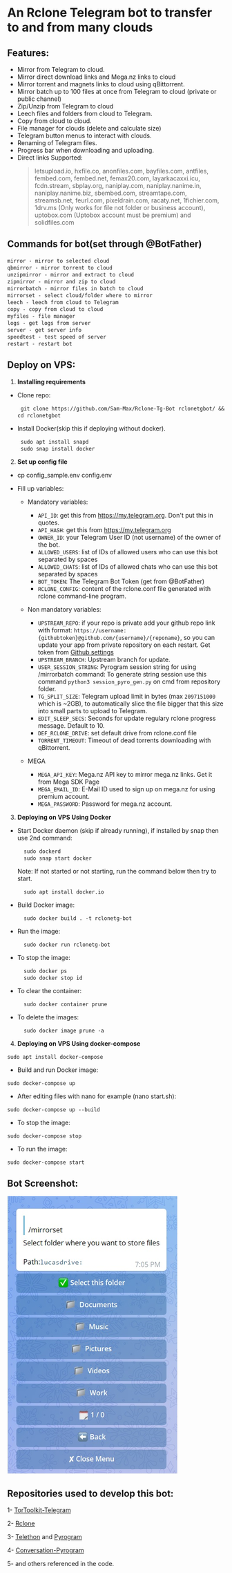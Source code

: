 # An Rclone Telegram bot to transfer to and from many clouds

## Features:

- Mirror from Telegram to cloud.
- Mirror direct download links and Mega.nz links to cloud
- Mirror torrent and magnets links to cloud using qBittorrent.
- Mirror batch up to 100 files at once from Telegram to cloud (private or public channel)
- Zip/Unzip from Telegram to cloud
- Leech files and folders from cloud to Telegram.
- Copy from cloud to cloud.
- File manager for clouds (delete and calculate size)
- Telegram button menus to interact with clouds.
- Renaming of Telegram files.
- Progress bar when downloading and uploading.
- Direct links Supported:
  > letsupload.io, hxfile.co, anonfiles.com, bayfiles.com, antfiles, fembed.com, fembed.net, femax20.com, layarkacaxxi.icu, fcdn.stream, sbplay.org, naniplay.com, naniplay.nanime.in, naniplay.nanime.biz, sbembed.com, streamtape.com, streamsb.net, feurl.com, pixeldrain.com, racaty.net, 1fichier.com, 1drv.ms (Only works for file not folder or business account), uptobox.com (Uptobox account must be premium) and solidfiles.com

## Commands for bot(set through @BotFather)

```
mirror - mirror to selected cloud 
qbmirror - mirror torrent to cloud
unzipmirror - mirror and extract to cloud 
zipmirror - mirror and zip to cloud 
mirrorbatch - mirror files in batch to cloud 
mirrorset - select cloud/folder where to mirror
leech - leech from cloud to Telegram
copy - copy from cloud to cloud
myfiles - file manager
logs - get logs from server
server - get server info
speedtest - test speed of server
restart - restart bot
```

## Deploy on VPS: 

1. **Installing requirements**

 - Clone repo:

        git clone https://github.com/Sam-Max/Rclone-Tg-Bot rclonetgbot/ && cd rclonetgbot

 - Install Docker(skip this if deploying without docker).

        sudo apt install snapd
        sudo snap install docker

2. **Set up config file**

- cp config_sample.env config.env 

- Fill up variables:

   - Mandatory variables:
        - `API_ID`: get this from https://my.telegram.org. Don't put this in quotes.
        - `API_HASH`: get this from https://my.telegram.org
        - `OWNER_ID`: your Telegram User ID (not username) of the owner of the bot.
        - `ALLOWED_USERS`: list of IDs of allowed users who can use this bot separated by spaces
        - `ALLOWED_CHATS`: list of IDs of allowed chats who can use this bot separated by spaces
        - `BOT_TOKEN`: The Telegram Bot Token (get from @BotFather) 
        - `RCLONE_CONFIG`: content of the rclone.conf file generated with rclone command-line program.

   - Non mandatory variables:
        - `UPSTREAM_REPO`: if your repo is private add your github repo link with format: `https://username:{githubtoken}@github.com/{username}/{reponame}`, so you can update your app from private repository on each restart. Get token from [Github settings](https://github.com/settings/tokens)
        - `UPSTREAM_BRANCH`: Upstream branch for update.
        - `USER_SESSION_STRING`: Pyrogram session string for using /mirrorbatch command: To generate string session use this command `python3 session_pyro_gen.py` on cmd from repository folder. 
        - `TG_SPLIT_SIZE`: Telegram upload limit in bytes (max `2097151000` which is ~2GB), to automatically slice the file bigger that this size into small parts to upload to Telegram.
        - `EDIT_SLEEP_SECS`: Seconds for update regulary rclone progress message. Default to 10.
        - `DEF_RCLONE_DRIVE`: set default drive from rclone.conf file
        - `TORRENT_TIMEOUT`: Timeout of dead torrents downloading with qBittorrent.

   - MEGA
        - `MEGA_API_KEY`: Mega.nz API key to mirror mega.nz links. Get it from Mega SDK Page
        - `MEGA_EMAIL_ID`: E-Mail ID used to sign up on mega.nz for using premium account.
        - `MEGA_PASSWORD`: Password for mega.nz account.
 
3. **Deploying on VPS Using Docker**

- Start Docker daemon (skip if already running), if installed by snap then use 2nd command:
    
        sudo dockerd
        sudo snap start docker

     Note: If not started or not starting, run the command below then try to start.

        sudo apt install docker.io

- Build Docker image:

        sudo docker build . -t rclonetg-bot 

- Run the image:

        sudo docker run rclonetg-bot 

- To stop the image:

        sudo docker ps
        sudo docker stop id

- To clear the container:

        sudo docker container prune

- To delete the images:

        sudo docker image prune -a

4. **Deploying on VPS Using docker-compose**

```
sudo apt install docker-compose
```
- Build and run Docker image:
```
sudo docker-compose up
```
- After editing files with nano for example (nano start.sh):
```
sudo docker-compose up --build
```
- To stop the image:
```
sudo docker-compose stop
```
- To run the image:
```
sudo docker-compose start

```
## Bot Screenshot: 

<img src="./screenshot_01.png" alt="button menu example">

## Repositories used to develop this bot:

1- [TorToolkit-Telegram](https://github.com/yash-dk/TorToolkit-Telegram)

2- [Rclone](https://github.com/rclone/rclone)

3- [Telethon]() and [Pyrogram]()

4- [Conversation-Pyrogram](https://github.com/Ripeey/Conversation-Pyrogram/)

5- and others referenced in the code.
